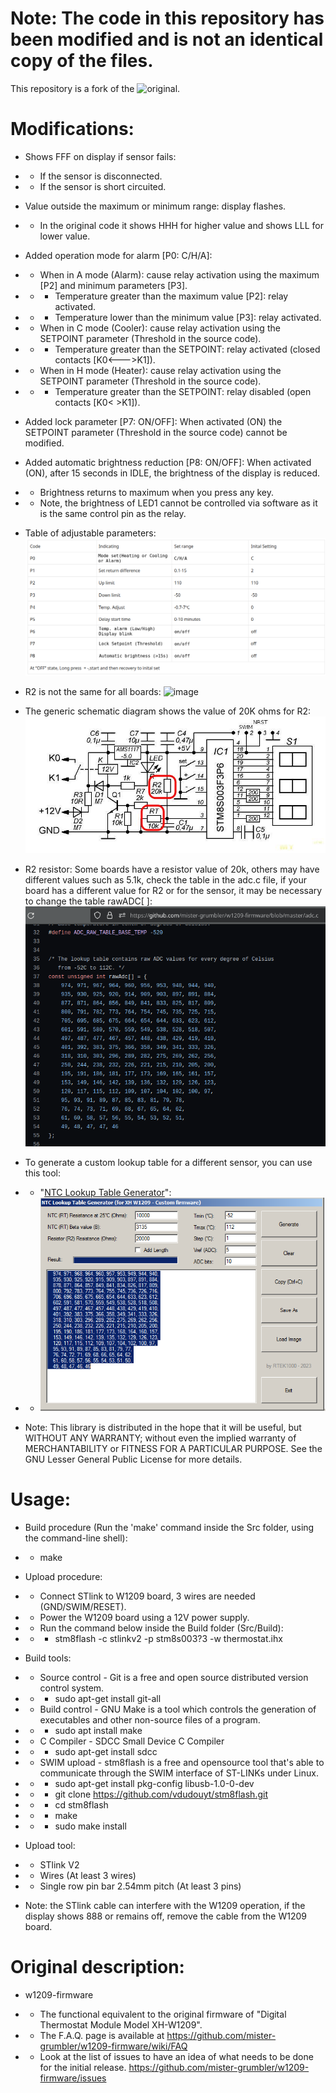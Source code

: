 # Note: The code in this repository has been modified and is not an identical copy of the files.


This repository is a fork of the ![original](https://github.com/mister-grumbler/w1209-firmware).

# Modifications:
- Shows FFF on display if sensor fails:
- - If the sensor is disconnected.
- - If the sensor is short circuited.

- Value outside the maximum or minimum range: display flashes.
- - In the original code it shows HHH for higher value and shows LLL for lower value.

- Added operation mode for alarm [P0: C/H/A]:
- - When in A mode (Alarm): cause relay activation using the maximum [P2] and minimum parameters [P3].
- - - Temperature greater than the maximum value [P2]: relay activated.
- - - Temperature lower than the minimum value [P3]: relay activated.
- - When in C mode (Cooler): cause relay activation using the SETPOINT parameter (Threshold in the source code).
- - - Temperature greater than the SETPOINT: relay activated (closed contacts [K0<--->K1]).
- - When in H mode (Heater): cause relay activation using the SETPOINT parameter (Threshold in the source code).
- - - Temperature greater than the SETPOINT: relay disabled (open contacts [K0<   >K1]).

- Added lock parameter [P7: ON/OFF]: When activated (ON) the SETPOINT parameter (Threshold in the source code) cannot be modified.

- Added automatic brightness reduction [P8: ON/OFF]: When activated (ON), after 15 seconds in IDLE, the brightness of the display is reduced.
- - Brightness returns to maximum when you press any key.
- - Note, the brightness of LED1 cannot be controlled via software as it is the same control pin as the relay.

- Table of adjustable parameters:
![image](https://raw.githubusercontent.com/rtek1000/W1209-firmware-modified/master/Doc/Table_params_W1209_modified_3.png)

- R2 is not the same for all boards:
![image](https://raw.githubusercontent.com/rtek1000/w1209-firmware/master/Doc/w1209.png)

- The generic schematic diagram shows the value of 20K ohms for R2:
![image](https://raw.githubusercontent.com/rtek1000/NTC_Lookup_Table_Generator/main/Img/image.jpg)

- R2 resistor: Some boards have a resistor value of 20k, others may have different values such as 5.1k, check the table in the adc.c file, if your board has a different value for R2 or for the sensor, it may be necessary to change the table rawADC[ ]:
![image](https://raw.githubusercontent.com/rtek1000/NTC_Lookup_Table_Generator/main/Img/Image2.png)

- To generate a custom lookup table for a different sensor, you can use this tool:
- - "[NTC Lookup Table Generator](https://github.com/rtek1000/NTC_Lookup_Table_Generator)":

- - ![image](https://github.com/rtek1000/NTC_Lookup_Table_Generator/blob/main/Img/Image_1.png)

- Note: This library is distributed in the hope that it will be useful, but WITHOUT ANY WARRANTY; without even the implied warranty of MERCHANTABILITY or FITNESS FOR A PARTICULAR PURPOSE. See the GNU Lesser General Public License for more details.

# Usage:
- Build procedure (Run the 'make' command inside the Src folder, using the command-line shell):
- - make

- Upload procedure:
- - Connect STlink to W1209 board, 3 wires are needed (GND/SWIM/RESET).
- - Power the W1209 board using a 12V power supply.
- - Run the command below inside the Build folder (Src/Build):
- - - stm8flash -c stlinkv2 -p stm8s003?3 -w thermostat.ihx

- Build tools:
- - Source control - Git is a free and open source distributed version control system.
- - - sudo apt-get install git-all
- - Build control - GNU Make is a tool which controls the generation of executables and other non-source files of a program.
- - - sudo apt install make
- - C Compiler - SDCC Small Device C Compiler
- - - sudo apt-get install sdcc
- - SWIM upload - stm8flash is a free and opensource tool that's able to communicate through the SWIM interface of ST-LINKs under Linux.
- - - sudo apt-get install pkg-config libusb-1.0-0-dev
- - - git clone https://github.com/vdudouyt/stm8flash.git
- - - cd stm8flash
- - - make
- - - sudo make install

- Upload tool:
- - STlink V2
- - Wires (At least 3 wires)
- - Single row pin bar 2.54mm pitch (At least 3 pins)
- Note: the STlink cable can interfere with the W1209 operation, if the display shows 888 or remains off, remove the cable from the W1209 board.

# Original description:
- w1209-firmware
- - The functional equivalent to the original firmware of "Digital Thermostat Module Model XH-W1209".

- - The F.A.Q. page is available at https://github.com/mister-grumbler/w1209-firmware/wiki/FAQ

- - Look at the list of issues to have an idea of what needs to be done for the initial release.
https://github.com/mister-grumbler/w1209-firmware/issues
